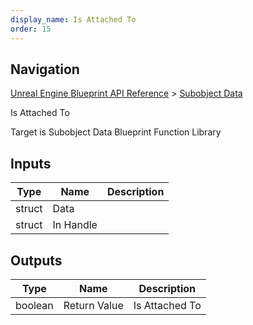 ```yaml
---
display_name: Is Attached To
order: 15
---
```

## Navigation

[Unreal Engine Blueprint API Reference](https://dev.epicgames.com/documentation/en-us/unreal-engine/BlueprintAPI) > [Subobject Data](https://dev.epicgames.com/documentation/en-us/unreal-engine/BlueprintAPI/SubobjectData)

Is Attached To

Target is Subobject Data Blueprint Function Library

## Inputs

| Type | Name | Description |
| --- | --- | --- |
| struct | Data |  |
| struct | In Handle |  |

## Outputs

| Type | Name | Description |
| --- | --- | --- |
| boolean | Return Value | Is Attached To |
